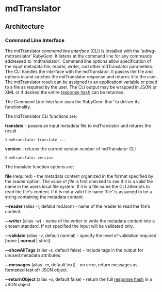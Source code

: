 # mdTranslator

## Architecture

### Command Line Interface 

The mdTranslator *command line interface* (CLI) is installed with the 'adiwg-mdtranslator' RubyGem. It listens at the command line for any commands addressed to 'mdtranslator'.  Command line options allow specification of the input metadata file, reader, writer, and other mdTranslator parameters.  The CLI handles the interface with the mdTranslator.  It passes the file and options in and catches the mdTranslator response and returns it to the user.  The mdTranslator result can be assigned to an applicationi variable or piped to a file as required by the user.  The CLI output may be wrapped in JSON or XML or if desired the entire [response hash](../mdtranslator/responsehash.rb) can be returned. 

The Command Line Interface uses the RubyGem 'thor' to deliver its functionality.

The mdTranslator CLI functions are:

__translate__ - passes an input metadata file to mdTranslator and returns the result 
````
$ mdtranslator translate ...
````

__version__ - returns the current version number of mdTranslator CLI
````
$ mdtranslator version 
````

The translate function options are:

__file__ (required) - the metadata content organized in the format specified by the reader option.  The value of *file* is first checked to see if it is a valid file name in the users local file system. If it is a file name the CLI attempts to read the file's content.  If it is not a valid file name 'file' is assumed to be a string containing the metadata content. 

__--reader__ (alias -r, defalut mdJson) - name of the reader to read the file's content.

__--writer__ (alias -w) - name of the writer to write the metadata content into a chosen standard. If not specified the input will be validated only.

__--validate__ (alias -v, default normal) - specify the level of validation required [none | __normal__ | strict]

__--showAllTags__ (alias -s, default false) - include tags in the output for unused metadata attributes.  

__--messages__ (alias -m, default text) - on error, return messages as formatted test ofr JSON object.

__--returnObject__ (alias -o, default false) - return the full [response hash](../mdtranslator/responsehash.rb) in a JSON object.
